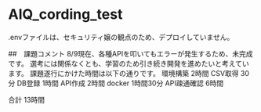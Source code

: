 # AIQ_cording_test
.envファイルは、セキュリティ嬢の観点のため、デプロイしていません。

##　課題コメント
8/9現在、各種APIを叩いてもエラーが発生するため、未完成です。
選考には関係なくとも、学習のため引き続き開発を進めたいと考えています。
課題遂行にかけた時間は以下の通りです。
環境構築 2時間
CSV取得 30分
DB登録 1時間
API作成 2時間
docker 1時間30分
API疎通確認 6時間

合計 13時間
